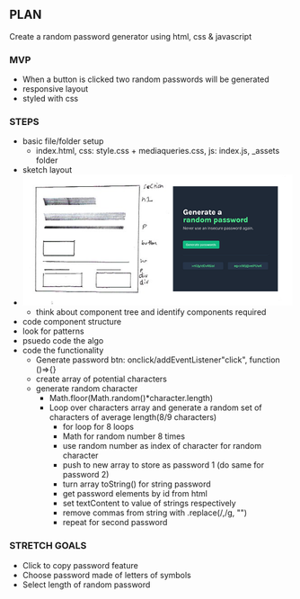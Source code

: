 ## PLAN

Create a random password generator using html, css & javascript

### MVP

- When a button is clicked two random passwords will be generated
- responsive layout
- styled with css

### STEPS

- basic file/folder setup
  - index.html, css: style.css + mediaqueries.css, js: index.js, \_assets folder
- sketch layout
- ![Sketch & Wireframes of random password generator layout & components](./_assets/sketchAndWireframesOfLayoutAndComponents.png)
  - think about component tree and identify components required
- code component structure
- look for patterns
- psuedo code the algo
- code the functionality
  - Generate password btn: onclick/addEventListener"click", function ()=>{}
  - create array of potential characters
  - generate random character
    - Math.floor(Math.random()\*character.length)
    - Loop over characters array and generate a random set of characters of average length(8/9 characters)
      - for loop for 8 loops
      - Math for random number 8 times
      - use random number as index of character for random character
      - push to new array to store as password 1 (do same for password 2)
      - turn array toString() for string password
      - get password elements by id from html
      - set textContent to value of strings respectively
      - remove commas from string with .replace(/,/g, "")
      - repeat for second password

### STRETCH GOALS

- Click to copy password feature
- Choose password made of letters of symbols
- Select length of random password
